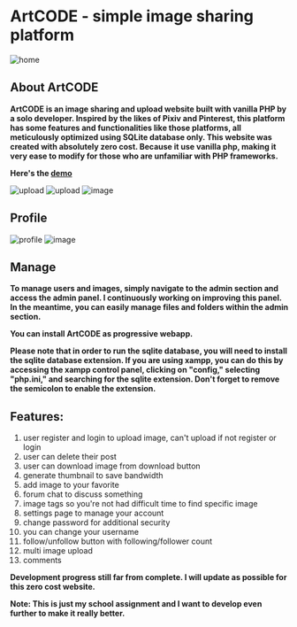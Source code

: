 
# ArtCODE - simple image sharing platform

![home](https://raw.githubusercontent.com/BurgerIsReal01/image/main/02.png)
## About ArtCODE 
**ArtCODE is an image sharing and upload website built with vanilla PHP by a solo developer.
Inspired by the likes of Pixiv and Pinterest, this platform has some features and functionalities like those platforms, all meticulously optimized using SQLite database only. This website was created with absolutely zero cost. Because it use vanilla php, making it very ease to modify for those who are unfamiliar with PHP frameworks.**

**Here's the [demo](https://test-artcode.arukodo.repl.co/)**

![upload](https://raw.githubusercontent.com/BurgerIsReal01/image/main/01.png)
![upload](https://raw.githubusercontent.com/BurgerIsReal01/image/main/03.png)
![image](https://raw.githubusercontent.com/BurgerIsReal01/image/main/04.png)

## Profile
![profile](https://raw.githubusercontent.com/BurgerIsReal01/image/main/05.png)
![image](https://raw.githubusercontent.com/BurgerIsReal01/image/main/06.png)

## Manage

**To manage users and images, simply navigate to the admin section and access the admin panel. I continuously working on improving this panel. In the meantime, you can easily manage files and folders within the admin section.**

**You can install ArtCODE as progressive webapp.**

**Please note that in order to run the sqlite database, you will need to install the sqlite database extension. If you are using xampp, you can do this by accessing the xampp control panel, clicking on "config," selecting "php.ini," and searching for the sqlite extension. Don't forget to remove the semicolon to enable the extension.**

## Features:


1. user register and login to upload image, can't upload if not register or login
2. user can delete their post
3. user can download image from download button
4. generate thumbnail to save bandwidth
5. add image to your favorite
6. forum chat to discuss something
7. image tags so you're not had difficult time to find specific image
8. settings page to manage your account
9. change password for additional security
10. you can change your username
11. follow/unfollow button with following/follower count
12. multi image upload
13. comments


**Development progress still far from complete. I will update as possible for this zero cost website.**

**Note: This is just my school assignment and I want to develop even further to make it really better.**
